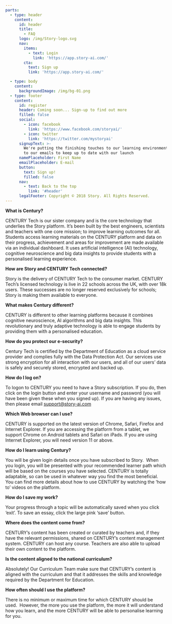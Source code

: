 ```yaml
---
parts:
  - type: header
    content:
      id: header
      title:
        - FAQ
      logo: /img/Story-logo.svg
      nav:
        items:
          - text: Login
            link: 'https://app.story-ai.com/'
        cta:
          text: Sign up
          link: 'https://app.story-ai.com/'

  - type: body
    content:
      backgroundImage: /img/bg-01.png
  - type: footer
    content:
      id: register
      header: Coming soon... Sign-up to find out more
      filled: false
      social:
        - icon: facebook
          link: 'https://www.facebook.com/storyai/'
        - icon: twitter
          link: 'https://twitter.com/mystoryai'
      signupText: >-
        We're putting the finishing touches to our learning environment. Sign up
        to our emails to keep up to date with our launch
      namePlaceholder: First Name
      emailPlaceholder: E-mail
      button:
        text: Sign up!
        filled: false
      nav:
        - text: Back to the top
          link: '#header'
      legalFooter: Copyright © 2018 Story. All Rights Reserved.
---
```


**What is Century?**

CENTURY Tech is our sister company and is the core technology that underlies the Story platform. It’s been built by the best engineers, scientists and teachers with one core mission; to improve learning outcomes for all. Students access learning materials on the CENTURY platform and data on their progress, achievement and areas for improvement are made available via an individual dashboard. It uses artificial intelligence (AI) technology, cognitive neuroscience and big data insights to provide students with a personalised learning experience.

**How are Story and CENTURY Tech connected?**

Story is the delivery of CENTURY Tech to the consumer market. CENTURY Tech’s licensed technology is live in 22 schools across the UK, with over 18k users. These successes are no longer reserved exclusively for schools; Story is making them available to everyone.

**What makes Century different?**

CENTURY is different to other learning platforms because it combines cognitive neuroscience, AI algorithms and big data insights. This revolutionary and truly adaptive technology is able to engage students by providing them with a personalised education.

**How do you protect our e-security?**

Century Tech is certified by the Department of Education as a cloud service provider and complies fully with the Data Protection Act. Our services use strong encryption for all interaction with our users, and all of our users’ data is safely and securely stored, encrypted and backed up.

**How do I log on?**

To logon to CENTURY you need to have a Story subscription. If you do, then click on the login button and enter your username and password (you will have been given these when you signed up). If you are having any issues, then please email support@story-ai.com

**Which Web browser can I use?**

CENTURY is supported on the latest version of Chrome, Safari, Firefox and Internet Explorer. If you are accessing the platform from a tablet, we support Chrome on Android tablets and Safari on iPads. If you are using Internet Explorer, you will need version 11 or above.

**How do I learn using Century?**

You will be given login details once you have subscribed to Story.  When you login, you will be presented with your recommended learner path which will be based on the courses you have selected. CENTURY is totally adaptable, so can be used in whatever way you find the most beneficial. You can find more details about how to use CENTURY by watching the ‘how to’ videos on the platform.

**How do I save my work?**

Your progress through a topic will be automatically saved when you click ‘exit’. To save an essay, click the large pink ‘save’ button.

**Where does the content come from?**

CENTURY’s content has been created or curated by teachers and, if they have the relevant permissions, shared on CENTURY’s content management system. CENTURY can host any course. Teachers are also able to upload their own content to the platform.

**Is the content aligned to the national curriculum?**

Absolutely! Our Curriculum Team make sure that CENTURY’s content is aligned with the curriculum and that it addresses the skills and knowledge required by the Department for Education.

**How often should I use the platform?**

There is no minimum or maximum time for which CENTURY should be used.  However, the more you use the platform, the more it will understand how you learn, and the more CENTURY will be able to personalise learning for you.